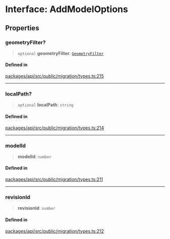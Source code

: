 # Interface: AddModelOptions

## Properties

### geometryFilter?

> `optional` **geometryFilter**: [`GeometryFilter`](../type-aliases/GeometryFilter.md)

#### Defined in

[packages/api/src/public/migration/types.ts:215](https://github.com/cognitedata/reveal/blob/2acd9d17229d2bc8e309653b4d6a39ad941e44f1/viewer/packages/api/src/public/migration/types.ts#L215)

***

### localPath?

> `optional` **localPath**: `string`

#### Defined in

[packages/api/src/public/migration/types.ts:214](https://github.com/cognitedata/reveal/blob/2acd9d17229d2bc8e309653b4d6a39ad941e44f1/viewer/packages/api/src/public/migration/types.ts#L214)

***

### modelId

> **modelId**: `number`

#### Defined in

[packages/api/src/public/migration/types.ts:211](https://github.com/cognitedata/reveal/blob/2acd9d17229d2bc8e309653b4d6a39ad941e44f1/viewer/packages/api/src/public/migration/types.ts#L211)

***

### revisionId

> **revisionId**: `number`

#### Defined in

[packages/api/src/public/migration/types.ts:212](https://github.com/cognitedata/reveal/blob/2acd9d17229d2bc8e309653b4d6a39ad941e44f1/viewer/packages/api/src/public/migration/types.ts#L212)

